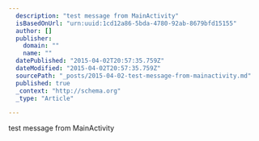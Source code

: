 ```yaml
---
  description: "test message from MainActivity"
  isBasedOnUrl: "urn:uuid:1cd12a86-5bda-4780-92ab-8679bfd15155"
  author: []
  publisher: 
    domain: ""
    name: ""
  datePublished: "2015-04-02T20:57:35.759Z"
  dateModified: "2015-04-02T20:57:35.759Z"
  sourcePath: "_posts/2015-04-02-test-message-from-mainactivity.md"
  published: true
  _context: "http://schema.org"
  _type: "Article"

---
```

test message from MainActivity